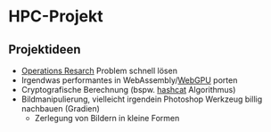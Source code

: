 # HPC-Projekt

## Projektideen
- [Operations Resarch](https://de.wikipedia.org/wiki/Operations_Research#Bekannte_Probleme) Problem schnell lösen 
- Irgendwas performantes in WebAssembly/[WebGPU](https://www.w3.org/TR/webgpu/) porten
- Cryptografische Berechnung (bspw. [hashcat](https://hashcat.net/hashcat/) Algorithmus)
- Bildmanipulierung, vielleicht irgendein Photoshop Werkzeug billig nachbauen (Gradien)
  - Zerlegung von Bildern in kleine Formen
